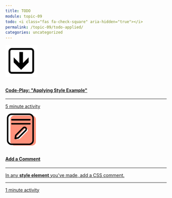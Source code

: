 ```yaml
---
title: TODO
module: topic-09
todo: <i class="fas fa-check-square" aria-hidden="true"></i>
permalink: /topic-09/todo-applied/
categories: uncategorized
---
```


<div class="row text-center">
  <div class="col-lg-4">
    <div class="bs-component">
      <div class="list-group">
        <a href="https://plnkr.co/edit/COaT5qPpQ9bzeqrU?p=preview" target="_blank" class="list-group-item">
          <img src="../img/hw-icon-plunkr.png" style="max-height: 100px; margin: auto; margin-bottom: 10px;" />
          <h4 class="list-group-item-heading">Code-Play: "Applying Style Example"</h4>
          <hr>
          <p class="list-group-item-text"><i class="fa fa-clock-o" aria-hidden="true"></i> 5 minute activity</p>
        </a>
      </div>
    </div>
  </div>
  <div class="col-lg-4">
    <div class="bs-component">
      <div class="list-group">
        <a href="{{ site.url }}/topic-09/css-comments/" target="_blank" class="list-group-item">
          <img src="../img/hw-icon-edit-file.svg" style="max-height: 100px; margin: auto; margin-bottom: 10px;" />
          <h4 class="list-group-item-heading">Add a Comment</h4>
          <hr>
          <p class="list-group-item-text">In any <b>style element</b> you've made, add a CSS comment.</p>
          <hr>
          <p class="list-group-item-text"><i class="fa fa-clock-o" aria-hidden="true"></i> 1 minute activity</p>
        </a>
      </div>
    </div>
  </div>
</div>
